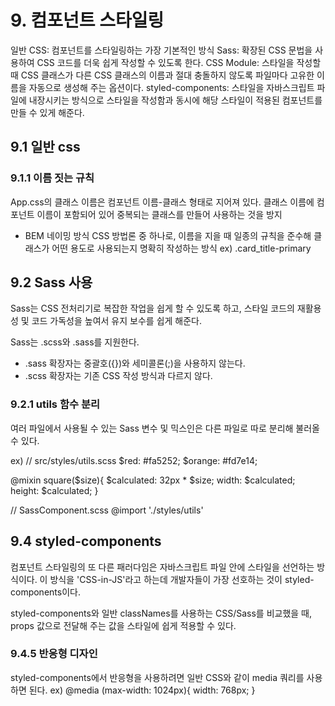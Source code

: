 # 9. 컴포넌트 스타일링

일반 CSS: 컴포넌트를 스타일링하는 가장 기본적인 방식
Sass: 확장된 CSS 문법을 사용하여 CSS 코드를 더욱 쉽게 작성할 수 있도록 한다.
CSS Module: 스타일을 작성할 때 CSS 클래스가 다른 CSS 클래스의 이름과 절대 충돌하지 않도록 파일마다 고유한 이름을 자동으로 생성해 주는 옵션이다.
styled-components: 스타일을 자바스크립트 파일에 내장시키는 방식으로 스타일을 작성함과 동시에 해당 스타일이 적용된 컴포넌트를 만들 수 있게 해준다.

## 9.1 일반 css

### 9.1.1 이름 짓는 규칙

App.css의 클래스 이름은 컴포넌트 이름-클래스 형태로 지어져 있다.
클래스 이름에 컴포넌트 이름이 포함되어 있어 중복되는 클래스를 만들어 사용하는 것을 방지

- BEM 네이밍 방식
  CSS 방법론 중 하나로, 이름을 지을 때 일종의 규칙을 준수해 클래스가 어떤 용도로 사용되는지 명확히 작성하는 방식
  ex) .card_title-primary

## 9.2 Sass 사용

Sass는 CSS 전처리기로 복잡한 작업을 쉽게 할 수 있도록 하고, 스타일 코드의 재활용성 및 코드 가독성을 높여서 유지 보수를 쉽게 해준다.

Sass는 .scss와 .sass를 지원한다.

- .sass 확장자는 중괄호({})와 세미콜론(;)을 사용하지 않는다.
- .scss 확장자는 기존 CSS 작성 방식과 다르지 않다.

### 9.2.1 utils 함수 분리

여러 파일에서 사용될 수 있는 Sass 변수 및 믹스인은 다른 파일로 따로 분리해 불러올 수 있다.

ex)
// src/styles/utils.scss
$red: #fa5252;
$orange: #fd7e14;

@mixin square($size){
$calculated: 32px \* $size;
width: $calculated;
height: $calculated;
}

// SassComponent.scss
@import './styles/utils'

## 9.4 styled-components

컴포넌트 스타일링의 또 다른 패러다임은 자바스크립트 파일 안에 스타일을 선언하는 방식이다.
이 방식을 'CSS-in-JS'라고 하는데 개발자들이 가장 선호하는 것이 styled-components이다.

styled-components와 일반 classNames를 사용하는 CSS/Sass를 비교했을 때, props 값으로 전달해 주는 값을 스타일에 쉽게 적용할 수 있다.

### 9.4.5 반응형 디자인

styled-components에서 반응형을 사용하려면 일반 CSS와 같이 media 쿼리를 사용하면 된다.
ex)
@media (max-width: 1024px){
width: 768px;
}
